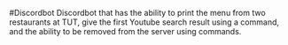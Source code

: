 #Discordbot
Discordbot that has the ability to print the menu from two restaurants at TUT,
give the first Youtube search result using a command, and the ability to be
removed from the server using commands.
